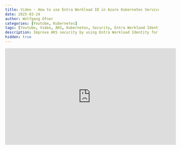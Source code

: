 ```yaml
---
title: Video - How to use Entra Workload ID in Azure Kubernetes Service
date: 2025-03-24
author: Wolfgang Ofner
categories: [Youtube, Kubernetes]
tags: [Youtube, Video, AKS, Kubernetes, Security, Entra Workload Identity, Entra]
description: Improve AKS security by using Entra Workload Identity for identity-based access to Azure services, eliminating the need for usernames and passwords.
hidden: true
---
```


<iframe width="560" height="315" src="https://www.youtube.com/embed/ZEn2Zh9o1hQ" title="YouTube video player" frameborder="0" allow="accelerometer; autoplay; clipboard-write; encrypted-media; gyroscope; picture-in-picture; web-share" referrerpolicy="strict-origin-when-cross-origin" allowfullscreen></iframe>